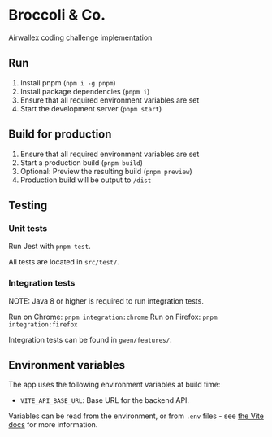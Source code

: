 # Broccoli & Co.

Airwallex coding challenge implementation

## Run

1. Install pnpm (`npm i -g pnpm`)
2. Install package dependencies (`pnpm i`)
3. Ensure that all required environment variables are set
4. Start the development server (`pnpm start`)

## Build for production

1. Ensure that all required environment variables are set
2. Start a production build (`pnpm build`)
3. Optional: Preview the resulting build (`pnpm preview`)
4. Production build will be output to `/dist`

## Testing

### Unit tests

Run Jest with `pnpm test`.

All tests are located in `src/test/`.

### Integration tests

NOTE: Java 8 or higher is required to run integration tests.

Run on Chrome: `pnpm integration:chrome`
Run on Firefox: `pnpm integration:firefox`

Integration tests can be found in `gwen/features/`.

## Environment variables

The app uses the following environment variables at build time:

- `VITE_API_BASE_URL`: Base URL for the backend API.

Variables can be read from the environment, or from `.env` files - see [the Vite docs](https://vitejs.dev/guide/env-and-mode.html#env-files) for more information.
